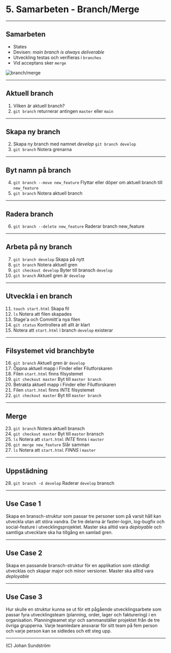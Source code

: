 # 5. Samarbeten - Branch/Merge

---

## Samarbeten 

* States 
* Devisen: *main branch is always deliverable*
* Utveckling testas och verifieras i `branches`
* Vid acceptans sker `merge`

![branch/merge](https://www.nobledesktop.com/image/gitresources/git-branches-merge.png)

---

## Aktuell branch

1. Vilken är aktuell branch? 
2. `git branch` returnerar antingen `master` eller `main`

---

## Skapa ny branch

2. Skapa ny branch med namnet *develop* `git branch develop`
3. `git branch` Notera grenarna

---

## Byt namn på branch

4. `git branch --move new_feature` Flyttar eller döper om aktuell branch till `new_feature`
5. `git branch` Notera aktuell branch

---

## Radera branch

6. `git branch --delete new_feature` Raderar branch new_feature

---

## Arbeta på ny branch

7. `git branch develop` Skapa på nytt
8. `git branch` Notera aktuell gren
9. `git checkout develop` Byter till bransch `develop`
10. `git branch` Aktuell gren är `develop`

---

## Utveckla i en branch

11. `touch start.html` Skapa fil
12. `ls` Notera att filen skapades
13. Stage'a och Committ'a nya filen
14. `git status` Kontrollera att allt är klart
15. Notera att `start.html` i branch `develop` existerar

---

## Filsystemet vid branchbyte

16. `git branch` Aktuell gren är `develop`
17.  Öppna aktuell mapp i Finder eller Filutforskaren
18.  Filen `start.html` finns filsystemet
19.  `git checkout master` Byt till `master branch`
20.  Betrakta aktuell mapp i Finder eller Filutforskaren
21.  Filen `start.html` finns INTE filsystemet
22.  `git checkout master` Byt till `master branch`

---

## Merge

23. `git branch` Notera aktuell bransch
24. `git checkout master` Byt till `master` bransch
25. `ls` Notera att `start.html` *INTE* finns i `master`
26. `git merge new_feature` Slår samman 
27. `ls` Notera att `start.html` *FINNS* i `master`

---

## Uppstädning

28. `git branch -d develop` Raderar `develop` bransch

--- 

## Use Case 1

Skapa en bransch-struktur som passar tre personer som på varsit håll kan utveckla utan att störa vandra. De tre delarna är faster-login, log-bugfix och social-feature i utvecklingsprojektet. Master ska alltid vara _deployable_ och samtliga utvecklare ska ha tillgång en samlad gren.

---

## Use Case 2

Skapa en passande bransch-struktur för en applikation som ständigt utvecklas och skapar major och minor versioner. Master ska alltid vara _deployable_

---

## Use Case 3

Hur skulle en struktur kunna se ut för ett pågående utvecklingsarbete som passar fyra utvecklingsteam (planning, order, lager och fakturering) i en organisation. Planningteamet styr och sammanställer projektet från de tre övriga grupperna. Varje teamledare ansvarar för sitt team på fem person och varje person kan se sidledes och ett steg upp.

---

(C) Johan Sundström